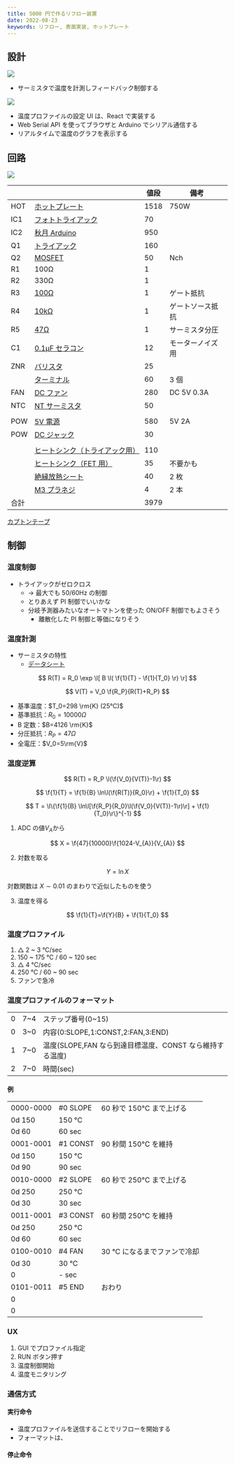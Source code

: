 ```yaml
---
title: 5000 円で作るリフロー装置
date: 2022-08-23
keywords: リフロー, 表面実装, ホットプレート
---
```


## 設計

![](img/about.dio.svg)

- サーミスタで温度を計測しフィードバック制御する

![](img/ui.dio.svg)

- 温度プロファイルの設定 UI は、React で実装する
- Web Serial API を使ってブラウザと Arduino でシリアル通信する
- リアルタイムで温度のグラフを表示する

## 回路

![](img/Circuit.png)

|      |                                                                                 | 値段 | 備考             |
| ---- | ------------------------------------------------------------------------------- | ---- | ---------------- |
| HOT  | [ホットプレート](https://amzn.asia/d/dPVi2IT)                                   | 1518 | 750W             |
| IC1  | [フォトトライアック](https://akizukidenshi.com/catalog/g/gI-07634/)             | 70   |                  |
| IC2  | [秋月 Arduino](https://akizukidenshi.com/catalog/g/gK-10347/)                   | 950  |                  |
| Q1   | [トライアック](https://akizukidenshi.com/catalog/g/gI-01017/)                   | 160  |                  |
| Q2   | [MOSFET](https://akizukidenshi.com/catalog/g/gI-15751/)                         | 50   | Nch              |
| R1   | 100Ω                                                                            | 1    |                  |
| R2   | 330Ω                                                                            | 1    |                  |
| R3   | [100Ω](https://akizukidenshi.com/catalog/g/gR-25101/)                           | 1    | ゲート抵抗       |
| R4   | [10kΩ](https://akizukidenshi.com/catalog/g/gR-25103/)                           | 1    | ゲートソース抵抗 |
| R5   | [47Ω](https://akizukidenshi.com/catalog/g/gR-25470/)                            | 1    | サーミスタ分圧   |
| C1   | [0.1μF セラコン](https://akizukidenshi.com/catalog/g/gP-15927/)                 | 12   | モーターノイズ用 |
| ZNR  | [バリスタ](https://akizukidenshi.com/catalog/g/gP-12563/)                       | 25   |                  |
|      | [ターミナル](https://akizukidenshi.com/catalog/g/gP-01306/)                     | 60   | 3 個             |
| FAN  | [DC ファン](https://akizukidenshi.com/catalog/g/gP-16828/)                      | 280  | DC 5V 0.3A       |
| NTC  | [NT サーミスタ](https://akizukidenshi.com/catalog/g/gP-11896/)                  | 50   |                  |
|      |                                                                                 |      |                  |
| POW  | [5V 電源](https://akizukidenshi.com/catalog/g/gM-11996/)                        | 580  | 5V 2A            |
| POW  | [DC ジャック](https://akizukidenshi.com/catalog/g/gC-09408/)                    | 30   |                  |
|      |                                                                                 |      |                  |
|      | [ヒートシンク（トライアック用）](https://akizukidenshi.com/catalog/g/gP-05051/) | 110  |                  |
|      | [ヒートシンク（FET 用）](https://akizukidenshi.com/catalog/g/gP-05052/)         | 35   | 不要かも         |
|      | [絶縁放熱シート](https://akizukidenshi.com/catalog/g/gP-12791/)                 | 40   | 2 枚             |
|      | [M3 プラネジ](https://akizukidenshi.com/catalog/g/gP-10359/)                    | 4    | 2 本             |
| 合計 |                                                                                 | 3979 |                  |

[カプトンテープ](https://akizukidenshi.com/catalog/g/gT-09379/)

## 制御

### 温度制御

- トライアックがゼロクロス
  - → 最大でも 50/60Hz の制御
  - とりあえず PI 制御でいいかな
  - 分岐予測器みたいなオートマトンを使った ON/OFF 制御でもよさそう
    - 離散化した PI 制御と等価になりそう

### 温度計測

- サーミスタの特性
  - [データシート](https://www.semitec.co.jp/uploads/2021/11/nt_thermistor2015.pdf)

$$
R(T) = R_0 \exp \l[ B \l( \f{1}{T} - \f{1}{T_0} \r) \r]
$$

$$
V(T) = V_0 \f{R_P}{R(T)+R_P}
$$

- 基準温度：$T_0=298 \rm{K} (25°C)$
- 基準抵抗：$R_0=10000 \Omega$
- B 定数：$B=4126 \rm{K}$
- 分圧抵抗：$R_P=47 \Omega$
- 全電圧：$V_0=5\rm{V}$

### 温度逆算

$$
R(T) = R_P \l(\f{V_0}{V(T)}-1\r)
$$

$$
\f{1}{T} = \f{1}{B} \ln\l(\f{R(T)}{R_0}\r) + \f{1}{T_0}
$$

$$
T = \l\{\f{1}{B} \ln\l[\f{R_P}{R_0}\l(\f{V_0}{V(T)}-1\r)\r] + \f{1}{T_0}\r\}^{-1}
$$

1. ADC の値$V_A$から

$$
X = \f{47}{10000}\f{1024-V_{A}}{V_{A}}
$$

2. 対数を取る

$$
Y = \ln X
$$

対数関数は $X\sim 0.01$ のまわりで近似したものを使う

3. 温度を得る

$$
\f{1}{T}=\f{Y}{B} + \f{1}{T_0}
$$

### 温度プロファイル

1. △ 2 ~ 3 °C/sec
2. 150 ~ 175 °C / 60 ~ 120 sec
3. △ 4 °C/sec
4. 250 °C / 60 ~ 90 sec
5. ファンで急冷

### 温度プロファイルのフォーマット

|     |     |                                                          |
| --- | --- | -------------------------------------------------------- |
| 0   | 7~4 | ステップ番号(0~15)                                       |
| 0   | 3~0 | 内容(0:SLOPE,1:CONST,2:FAN,3:END)                        |
| 1   | 7~0 | 温度(SLOPE,FAN なら到達目標温度、CONST なら維持する温度) |
| 2   | 7~0 | 時間(sec)                                                |

#### 例

|           |          |                              |
| --------- | -------- | ---------------------------- |
| 0000-0000 | #0 SLOPE | 60 秒で 150°C まで上げる     |
| 0d 150    | 150 °C   |                              |
| 0d 60     | 60 sec   |                              |
| 0001-0001 | #1 CONST | 90 秒間 150°C を維持         |
| 0d 150    | 150 °C   |                              |
| 0d 90     | 90 sec   |                              |
| 0010-0000 | #2 SLOPE | 60 秒で 250°C まで上げる     |
| 0d 250    | 250 °C   |                              |
| 0d 30     | 30 sec   |                              |
| 0011-0001 | #3 CONST | 60 秒間 250°C を維持         |
| 0d 250    | 250 °C   |                              |
| 0d 60     | 60 sec   |                              |
| 0100-0010 | #4 FAN   | 30 °C になるまでファンで冷却 |
| 0d 30     | 30 °C    |                              |
| 0         | - sec    |                              |
| 0101-0011 | #5 END   | おわり                       |
| 0         |          |                              |
| 0         |          |                              |

### UX

1. GUI でプロファイル指定
2. RUN ボタン押す
3. 温度制御開始
4. 温度モニタリング

### 通信方式

#### 実行命令

- 温度プロファイルを送信することでリフローを開始する
- フォーマットは、

#### 停止命令
